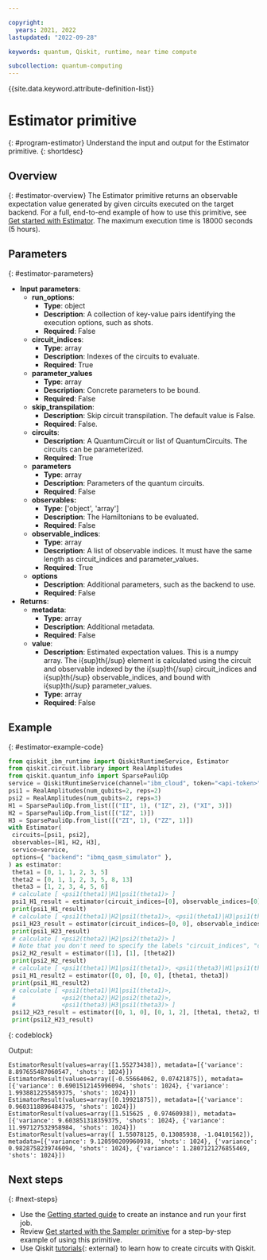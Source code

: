 ```yaml
---

copyright:
  years: 2021, 2022
lastupdated: "2022-09-28"

keywords: quantum, Qiskit, runtime, near time compute

subcollection: quantum-computing
---
```

{{site.data.keyword.attribute-definition-list}}

# Estimator primitive
{: #program-estimator}
Understand the input and output for the Estimator primitive.
{: shortdesc}
## Overview
{: #estimator-overview}
The Estimator primitive returns an observable expectation value generated by given circuits executed on the target backend.  For a full, end-to-end example of how to use this primitive, see [Get started with Estimator](/docs/quantum-computing?topic=quantum-computing-example-estimator).
The maximum execution time is 18000 seconds (5 hours).
## Parameters
{: #estimator-parameters}
- **Input parameters**:
    - **run_options**:
        - **Type**: object
        - **Description**: A collection of key-value pairs identifying the execution options, such as shots.
        - **Required**: False
    - **circuit_indices**:
        - **Type**: array
        - **Description**: Indexes of the circuits to evaluate.
        - **Required**: True
    - **parameter_values**
        - **Type**: array
        - **Description**: Concrete parameters to be bound.
        - **Required**: False
    - **skip_transpilation**:
        - **Description**: Skip circuit transpilation. The default value is False.
        - **Required**: False.   
    - **circuits**:
        - **Description**: A QuantumCircuit or list of QuantumCircuits. The circuits can be parameterized.
        - **Required**: True
    - **parameters**
        - **Type**: array
        - **Description**: Parameters of the quantum circuits.
        - **Required**: False  
    - **observables:**
        - **Type**: ['object', 'array']
        - **Description**: The Hamiltonians to be evaluated.
        - **Required**: False
    - **observable_indices**:
        - **Type**: array
        - **Description**: A list of observable indices. It must have the same length as circuit_indices and parameter_values.
        - **Required**: True   
    - **options**        
        - **Description**: Additional parameters, such as the backend to use.
        - **Required**: False   
- **Returns**:
   - **metadata**:
        - **Type**: array
        - **Description**: Additional metadata.  
        - **Required**: False
   - **value**:
       - **Description**: Estimated expectation values. This is a numpy array. The i{sup}th{/sup} element is calculated using the circuit and observable indexed by the i{sup}th{/sup} circuit_indices and i{sup}th{/sup} observable_indices, and bound with i{sup}th{/sup} parameter_values.
       - **Type**: array
       - **Required**: False
## Example
{: #estimator-example-code}

   ```python
   from qiskit_ibm_runtime import QiskitRuntimeService, Estimator
   from qiskit.circuit.library import RealAmplitudes
   from qiskit.quantum_info import SparsePauliOp
   service = QiskitRuntimeService(channel="ibm_cloud", token="<api-token>", instance="<IBM Cloud CRN>")
   psi1 = RealAmplitudes(num_qubits=2, reps=2)
   psi2 = RealAmplitudes(num_qubits=2, reps=3)
   H1 = SparsePauliOp.from_list([("II", 1), ("IZ", 2), ("XI", 3)])
   H2 = SparsePauliOp.from_list([("IZ", 1)])
   H3 = SparsePauliOp.from_list([("ZI", 1), ("ZZ", 1)])
with Estimator(
    circuits=[psi1, psi2],
    observables=[H1, H2, H3],
    service=service,
    options={ "backend": "ibmq_qasm_simulator" },
) as estimator:
    theta1 = [0, 1, 1, 2, 3, 5]
    theta2 = [0, 1, 1, 2, 3, 5, 8, 13]
    theta3 = [1, 2, 3, 4, 5, 6]
    # calculate [ <psi1(theta1)|H1|psi1(theta1)> ]
    psi1_H1_result = estimator(circuit_indices=[0], observable_indices=[0], parameter_values=[theta1])
    print(psi1_H1_result)
    # calculate [ <psi1(theta1)|H2|psi1(theta1)>, <psi1(theta1)|H3|psi1(theta1)> ]
    psi1_H23_result = estimator(circuit_indices=[0, 0], observable_indices=[1, 2], parameter_values=[theta1]*2)
    print(psi1_H23_result)
    # calculate [ <psi2(theta2)|H2|psi2(theta2)> ]
    # Note that you don't need to specify the labels "circuit_indices", "observable_indices", or "parameter_values", as long as they are specified in that order.
    psi2_H2_result = estimator([1], [1], [theta2])
    print(psi2_H2_result)
    # calculate [ <psi1(theta1)|H1|psi1(theta1)>, <psi1(theta3)|H1|psi1(theta3)> ]
    psi1_H1_result2 = estimator([0, 0], [0, 0], [theta1, theta3])
    print(psi1_H1_result2)
    # calculate [ <psi1(theta1)|H1|psi1(theta1)>,
    #             <psi2(theta2)|H2|psi2(theta2)>,
    #             <psi1(theta3)|H3|psi1(theta3)> ]
    psi12_H23_result = estimator([0, 1, 0], [0, 1, 2], [theta1, theta2, theta3])
    print(psi12_H23_result)
   ```
{: codeblock}

Output:
```text
EstimatorResult(values=array([1.55273438]), metadata=[{'variance': 8.897655487060547, 'shots': 1024}])
EstimatorResult(values=array([-0.55664062, 0.07421875]), metadata=[{'variance': 0.6901512145996094, 'shots': 1024}, {'variance': 1.9938812255859375, 'shots': 1024}])
EstimatorResult(values=array([0.19921875]), metadata=[{'variance': 0.9603118896484375, 'shots': 1024}])
EstimatorResult(values=array([1.515625 , 0.97460938]), metadata=[{'variance': 9.603851318359375, 'shots': 1024}, {'variance': 11.997127532958984, 'shots': 1024}])
EstimatorResult(values=array([ 1.55078125, 0.13085938, -1.04101562]), metadata=[{'variance': 9.120590209960938, 'shots': 1024}, {'variance': 0.9828758239746094, 'shots': 1024}, {'variance': 1.2807121276855469, 'shots': 1024}])
```

## Next steps
{: #next-steps}
- Use the [Getting started guide](/docs/quantum-computing?topic=quantum-computing-quickstart) to create an instance and run your first job.
- Review [Get started with the Sampler primitive](/docs/quantum-computing?topic=quantum-computing-example-estimator) for a step-by-step example of using this primitive.
- Use Qiskit [tutorials](https://qiskit.org/documentation/tutorials.html){: external} to learn how to create circuits with Qiskit.


